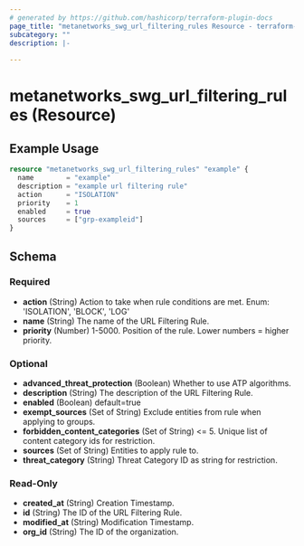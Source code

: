 ```yaml
---
# generated by https://github.com/hashicorp/terraform-plugin-docs
page_title: "metanetworks_swg_url_filtering_rules Resource - terraform-provider-metanetworks"
subcategory: ""
description: |-
  
---
```


# metanetworks_swg_url_filtering_rules (Resource)



## Example Usage

```terraform
resource "metanetworks_swg_url_filtering_rules" "example" {
  name        = "example"
  description = "example url filtering rule"
  action      = "ISOLATION"
  priority    = 1
  enabled     = true
  sources     = ["grp-exampleid"]
}
```

<!-- schema generated by tfplugindocs -->
## Schema

### Required

- **action** (String) Action to take when rule conditions are met. Enum: 'ISOLATION', 'BLOCK', 'LOG'
- **name** (String) The name of the URL Filtering Rule.
- **priority** (Number) 1-5000. Position of the rule. Lower numbers = higher priority.

### Optional

- **advanced_threat_protection** (Boolean) Whether to use ATP algorithms.
- **description** (String) The description of the URL Filtering Rule.
- **enabled** (Boolean) default=true
- **exempt_sources** (Set of String) Exclude entities from rule when applying to groups.
- **forbidden_content_categories** (Set of String) <= 5. Unique list of content category ids for restriction.
- **sources** (Set of String) Entities to apply rule to.
- **threat_category** (String) Threat Category ID as string for restriction.

### Read-Only

- **created_at** (String) Creation Timestamp.
- **id** (String) The ID of the URL Filtering Rule.
- **modified_at** (String) Modification Timestamp.
- **org_id** (String) The ID of the organization.


